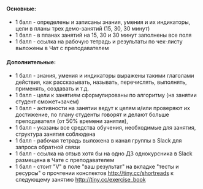 #### Основные:
+ 1 балл - определены и записаны знания, умения и их индикаторы, цели в планы трех демо-занятий (15, 30, 30 минут)
+ 1 балл - в планах занятий на 15, 30 и 30 минут заполнены все поля
+ 1 балл - ссылка на рабочую тетрадь и результаты по чек-листу выложены в Чат с преподавателем

#### Дополнительные:
+ 1 балл - знания, умения и индикаторы выражены такими глаголами действия, как рассказывать, называть, перечислять, выполнять, применять, создавать и т.д.
+ 1 балл - цели к занятиям сформулированы по алгоритму (на занятии студент сможет+зачем)
+ 1 балл - активности на занятии ведут к целям и/или проверяют их достижение, по плану студенты говорят и делают больше преподавателя (от 50% времени занятия),
+ 1 балл - указаны все средства обучения, необходимые для занятия, структура занятия соблюдена
+ 1 балл - рабочая тетрадь выложена в канал группы в Slack для запроса обратной связи
+ 1 балл - ссылка на отзыв хотя бы на одно ДЗ однокурсника в Slack размещена в Чате с преподавателем
+ 1 балл - стоит "V" в поле "ваш результат" на вкладке "тесты и ресурсы" о прочтении конспектов http://tiny.cc/shortreads к следующему занятию http://tiny.cc/exercise_book
